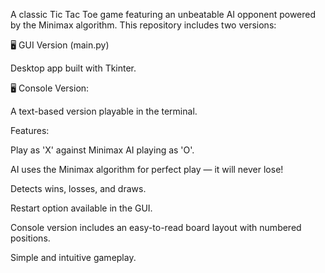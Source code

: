 A classic Tic Tac Toe game featuring an unbeatable AI opponent powered by the Minimax algorithm. This repository includes two versions:


🖥️ GUI Version (main.py) 

Desktop app built with Tkinter.


🖥️ Console Version: 

A text-based version playable in the terminal.


Features:

Play as 'X' against Minimax AI playing as 'O'.

AI uses the Minimax algorithm for perfect play — it will never lose!

Detects wins, losses, and draws.

Restart option available in the GUI.

Console version includes an easy-to-read board layout with numbered positions.

Simple and intuitive gameplay.
